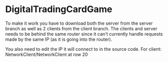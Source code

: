 # DigitalTradingCardGame

To make it work you have to download both the server from the server branch as well as 2 clients from the client branch. The clients and server needs to be behind the same router since it can't currently handle requests made by the same IP (as it is going into the router).

You also need to edit the IP it will connect to in the source code. For client: NetworkClient/NetworkClient at row 20
